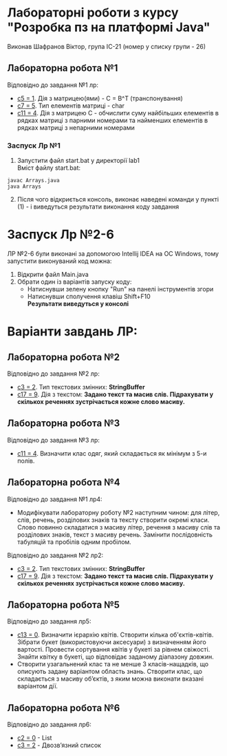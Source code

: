 # Лабораторні роботи з курсу "Розробка пз на платформі Java"
Виконав Шафранов Віктор, група ІС-21 (номер у списку групи - 26)

## Лабораторна робота №1 
Відповідно до завдання №1 лр:
- <ins>c5 = 1</ins>. Дія з матрицею(ями) - C = B^T (транспонування)
- <ins>c7 = 5</ins>. Тип елементів матриці - char
- <ins>c11 = 4</ins>. Дія з матрицею С - обчислити суму найбільших елементів в рядках матриці з парними номерами та найменших елементів в рядках матриці з непарними номерами

### Заспуск Лр №1
1. Запустити файл start.bat у директорії lab1  
Вміст файлу start.bat:
```
javac Arrays.java
java Arrays
```
2. Після чого відкриється консоль, виконає наведені команди у пункті (1) - і виведуться результати виконання коду завдання

# Заспуск Лр №2-6
ЛР №2-6 були виконані за допомогою Intellij IDEA на ОС Windows, тому запустити виконуваний код можна:
1. Відкрити файл Main.java
2. Обрати один із варіантів запуску коду:
    - Натиснувши зелену кнопку "Run" на панелі інструментів згори
    - Натиснувши сполучення клавіш Shift+F10  
      **Результати виведуться у консолі**

# Варіанти завдань ЛР:
## Лабораторна робота №2
Відповідно до завдання №2 лр:
- <ins>c3 = 2</ins>. Тип текстових змінних: **StringBuffer**
- <ins>с17 = 9</ins>. Дія з текстом: **Задано текст та масив слів. Підрахувати у скількох реченнях зустрічається кожне слово масиву.**

## Лабораторна робота №3
Відповідно до завдання №3 лр:
- <ins>c11 = 4</ins>. Визначити клас одяг, який складається як мінімум з 5-и полів.

## Лабораторна робота №4
Відповідно до завдання №1 лр4:  
- Модифікувати лабораторну роботу №2 наступним чином: для літер, слів, речень, розділових знаків та тексту створити окремі
класи. 	Слово повинно складатися з масиву літер, речення з масиву слів та розділових знаків, текст з масиву речень.
Замінити послідовність табуляцій та пробілів одним пробілом.

Відповідно до завдання №2 лр2:
- <ins>c3 = 2</ins>. Тип текстових змінних: **StringBuffer**
- <ins>с17 = 9</ins>. Дія з текстом: **Задано текст та масив слів. Підрахувати у скількох реченнях зустрічається кожне слово масиву.**

## Лабораторна робота №5
Відповідно до завдання лр5:
- <ins>c13 = 0</ins>. Визначити ієрархію квітів. Створити кілька об'єктів-квітів. Зібрати букет (використовуючи аксесуари) з визначенням його вартості. Провести сортування квітів у букеті за рівнем свіжості. Знайти квітку в букеті, що відповідає заданому діапазону довжин.
- Створити узагальнений клас та не менше 3 класів-нащадків, що описують задану варіантом область знань. Створити клас, що складається з масиву об’єктів, з яким можна виконати вказані варіантом дії.

## Лабораторна робота №6
Відповідно до завдання лр6:
- <ins>c2 = 0</ins> - List
- <ins>c3 = 2</ins> - Двозв’язний список